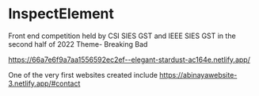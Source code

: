 # InspectElement

Front end competition held by CSI SIES GST and IEEE SIES GST in the second half of 2022
Theme- Breaking Bad

https://66a7e6f9a7aa1556592ec2ef--elegant-stardust-ac164e.netlify.app/

One of the very first websites created include 
https://abinayawebsite-3.netlify.app/#contact
